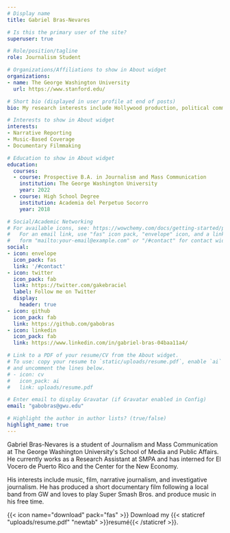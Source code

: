 ```yaml
---
# Display name
title: Gabriel Bras-Nevares

# Is this the primary user of the site?
superuser: true

# Role/position/tagline
role: Journalism Student

# Organizations/Affiliations to show in About widget
organizations:
- name: The George Washington University
  url: https://www.stanford.edu/

# Short bio (displayed in user profile at end of posts)
bio: My research interests include Hollywood production, political communication, and documentary filmmaking.

# Interests to show in About widget
interests:
- Narrative Reporting
- Music-Based Coverage
- Documentary Filmmaking

# Education to show in About widget
education:
  courses:
  - course: Prospective B.A. in Journalism and Mass Communication
    institution: The George Washington University
    year: 2022
  - course: High School Degree
    institution: Academia del Perpetuo Socorro
    year: 2018

# Social/Academic Networking
# For available icons, see: https://wowchemy.com/docs/getting-started/page-builder/#icons
#   For an email link, use "fas" icon pack, "envelope" icon, and a link in the
#   form "mailto:your-email@example.com" or "/#contact" for contact widget.
social:
- icon: envelope
  icon_pack: fas
  link: '/#contact'
- icon: twitter
  icon_pack: fab
  link: https://twitter.com/gakebraciel
  label: Follow me on Twitter
  display:
    header: true
- icon: github
  icon_pack: fab
  link: https://github.com/gabobras
- icon: linkedin
  icon_pack: fab
  link: https://www.linkedin.com/in/gabriel-bras-04baa11a4/

# Link to a PDF of your resume/CV from the About widget.
# To use: copy your resume to `static/uploads/resume.pdf`, enable `ai` icons in `params.toml`,
# and uncomment the lines below.
# - icon: cv
#   icon_pack: ai
#   link: uploads/resume.pdf

# Enter email to display Gravatar (if Gravatar enabled in Config)
email: "gabobras@gwu.edu"

# Highlight the author in author lists? (true/false)
highlight_name: true
---
```


Gabriel Bras-Nevares is a student of Journalism and Mass Communication at The George Washington University's School of Media and Public Affairs. He currently works as a Research Assistant at SMPA and has interned for El Vocero de Puerto Rico and the Center for the New Economy.

His interests include music, film, narrative journalism, and investigative journalism. He has produced a short documentary film following a local band from GW and loves to play Super Smash Bros. and produce music in his free time.

{{< icon name="download" pack="fas" >}} Download my {{< staticref "uploads/resume.pdf" "newtab" >}}resumé{{< /staticref >}}.
